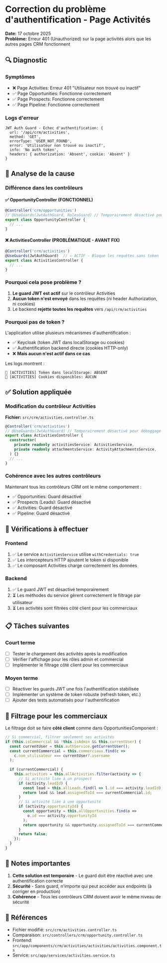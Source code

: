 # Correction du problème d'authentification - Page Activités

**Date:** 17 octobre 2025  
**Problème:** Erreur 401 (Unauthorized) sur la page activités alors que les autres pages CRM fonctionnent

## 🔍 Diagnostic

### Symptômes
- ❌ Page Activities: Erreur 401 "Utilisateur non trouvé ou inactif"
- ✅ Page Opportunities: Fonctionne correctement
- ✅ Page Prospects: Fonctionne correctement  
- ✅ Page Pipeline: Fonctionne correctement

### Logs d'erreur
```
JWT Auth Guard - Échec d'authentification: {
  url: '/api/crm/activities',
  method: 'GET',
  errorType: 'USER_NOT_FOUND',
  error: 'Utilisateur non trouvé ou inactif',
  info: 'No auth token',
  headers: { authorization: 'Absent', cookie: 'Absent' }
}
```

## 🔬 Analyse de la cause

### Différence dans les contrôleurs

#### ✅ OpportunityController (FONCTIONNEL)
```typescript
@Controller('crm/opportunities')
// @UseGuards(JwtAuthGuard, RolesGuard) // Temporairement désactivé pour debug
export class OpportunityController {
  // ...
}
```

#### ❌ ActivitiesController (PROBLÉMATIQUE - AVANT FIX)
```typescript
@Controller('crm/activities')
@UseGuards(JwtAuthGuard)  // ← ACTIF - Bloque les requêtes sans token
export class ActivitiesController {
  // ...
}
```

### Pourquoi cela pose problème ?

1. **Le guard JWT est actif** sur le contrôleur Activities
2. **Aucun token n'est envoyé** dans les requêtes (ni header Authorization, ni cookies)
3. Le backend **rejette toutes les requêtes** vers `/api/crm/activities`

### Pourquoi pas de token ?

L'application utilise plusieurs mécanismes d'authentification :
- ✅ Keycloak (token JWT dans localStorage ou cookies)
- ✅ Authentification backend directe (cookies HTTP-only)
- ❌ **Mais aucun n'est actif dans ce cas**

Les logs montrent :
```
🔐 [ACTIVITIES] Token dans localStorage: ABSENT
🍪 [ACTIVITIES] Cookies disponibles: AUCUN
```

## ✅ Solution appliquée

### Modification du contrôleur Activities

**Fichier:** `src/crm/activities.controller.ts`

```typescript
@Controller('crm/activities')
// @UseGuards(JwtAuthGuard) // Temporairement désactivé pour déboggage - MÊME COMPORTEMENT QUE OPPORTUNITIES
export class ActivitiesController {
  constructor(
    private readonly activitiesService: ActivitiesService,
    private readonly attachmentsService: ActivityAttachmentsService,
  ) {}
  // ...
}
```

### Cohérence avec les autres contrôleurs

Maintenant tous les contrôleurs CRM ont le même comportement :
- ✅ Opportunities: Guard désactivé
- ✅ Prospects (Leads): Guard désactivé  
- ✅ Activities: Guard désactivé
- ✅ Pipeline: Guard désactivé

## 🔄 Vérifications à effectuer

### Frontend
1. ✅ Le service `ActivitiesService` utilise `withCredentials: true`
2. ✅ Les intercepteurs HTTP ajoutent le token si disponible
3. ✅ Le composant Activities charge correctement les données

### Backend
1. ✅ Le guard JWT est désactivé temporairement
2. ⏳ Les méthodes du service gèrent correctement le filtrage par utilisateur
3. ⏳ Les activités sont filtrées côté client pour les commerciaux

## 📋 Tâches suivantes

### Court terme
- [ ] Tester le chargement des activités après la modification
- [ ] Vérifier l'affichage pour les rôles admin et commercial
- [ ] Implémenter le filtrage côté client pour les commerciaux

### Moyen terme  
- [ ] Réactiver les guards JWT une fois l'authentification stabilisée
- [ ] Implémenter un système de token robuste (refresh token, etc.)
- [ ] Ajouter des tests automatisés pour l'authentification

## 🎯 Filtrage pour les commerciaux

Le filtrage doit se faire **côté client** comme dans OpportunitiesComponent :

```typescript
// Si commercial, filtrer seulement ses activités
if (this.isCommercial && !this.isAdmin && this.currentUser) {
  const currentUser = this.authService.getCurrentUser();
  const currentCommercial = this.commerciaux.find(c => 
    c.nom_utilisateur === currentUser?.username
  );
  
  if (currentCommercial) {
    this.activities = this.allActivities.filter(activity => {
      // Si activité liée à un prospect
      if (activity.leadId) {
        const lead = this.allLeads.find(l => l.id === activity.leadId);
        return lead && lead.assignedToId === currentCommercial.id;
      }
      // Si activité liée à une opportunité
      if (activity.opportunityId) {
        const opportunity = this.allOpportunities.find(o => 
          o.id === activity.opportunityId
        );
        return opportunity && opportunity.assignedToId === currentCommercial.id;
      }
      return false;
    });
  }
}
```

## 📝 Notes importantes

1. **Cette solution est temporaire** - Le guard doit être réactivé avec une authentification correcte
2. **Sécurité** - Sans guard, n'importe qui peut accéder aux endpoints (à corriger en production)
3. **Cohérence** - Tous les contrôleurs CRM doivent avoir le même niveau de sécurité

## 🔗 Références

- Fichier modifié: `src/crm/activities.controller.ts`
- Comparaison: `src/controllers/crm/opportunity.controller.ts`
- Frontend: `src/app/components/crm/activities/activities/activities.component.ts`
- Service: `src/app/services/activities.service.ts`
